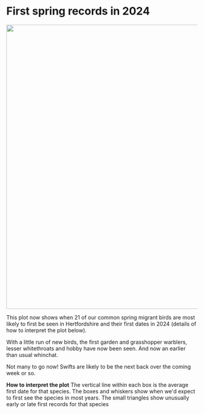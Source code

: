 # First spring records in 2024

<img src="_figures/spring_dates_2024.png" width = "750">

This plot now shows when 21 of our common spring migrant birds are most likely to first be seen in Hertfordshire and their first dates in 2024 (details of how to interpret the plot below).

With a little run of new birds, the first garden and grasshopper warblers, lesser whitethroats and hobby have now been seen. And now an earlier than usual whinchat.

Not many to go now! Swifts are likely to be the next back over the coming week or so.

**How to interpret the plot** The vertical line within each box is the average first date for that species. The boxes and whiskers show when we'd expect to first see the species in most years. The small triangles show unusually early or late first records for that species
